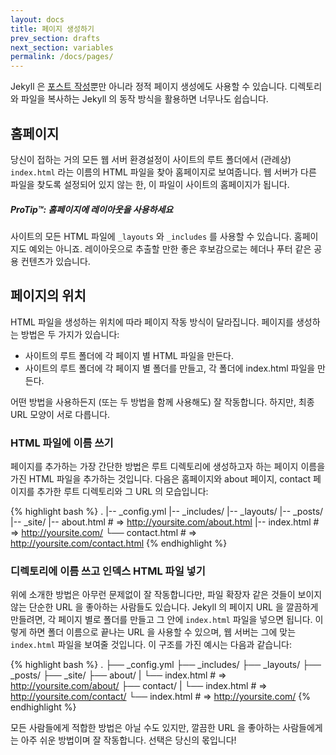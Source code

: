 ```yaml
---
layout: docs
title: 페이지 생성하기
prev_section: drafts
next_section: variables
permalink: /docs/pages/
---
```


Jekyll 은 [포스트 작성](../posts/)뿐만 아니라 정적 페이지 생성에도 사용할 수
있습니다. 디렉토리와 파일을 복사하는 Jekyll 의 동작 방식을 활용하면 너무나도
쉽습니다.

## 홈페이지

당신이 접하는 거의 모든 웹 서버 환경설정이 사이트의 루트 폴더에서 (관례상)
`index.html` 라는 이름의 HTML 파일을 찾아 홈페이지로 보여줍니다. 웹 서버가 다른
파일을 찾도록 설정되어 있지 않는 한, 이 파일이 사이트의 홈페이지가 됩니다.



<div class="note">
  <h5>ProTip™: 홈페이지에 레이아웃을 사용하세요</h5>
  <p>
    사이트의 모든 HTML 파일에 <code>_layouts</code> 와 <code>_includes</code> 를
    사용할 수 있습니다. 홈페이지도 예외는 아니죠. 레이아웃으로 추출할 만한 좋은
    후보감으로는 헤더나 푸터 같은 공용 컨텐츠가 있습니다.
  </p>
</div>

## 페이지의 위치

HTML 파일을 생성하는 위치에 따라 페이지 작동 방식이 달라집니다. 페이지를
생성하는 방법은 두 가지가 있습니다:

- 사이트의 루트 폴더에 각 페이지 별 HTML 파일을 만든다.
- 사이트의 루트 폴더에 각 페이지 별 폴더를 만들고, 각 폴더에 index.html 파일을
  만든다.

어떤 방법을 사용하든지 (또는 두 방법을 함께 사용해도) 잘 작동합니다. 하지만,
최종 URL 모양이 서로 다릅니다.

### HTML 파일에 이름 쓰기

페이지를 추가하는 가장 간단한 방법은 루트 디렉토리에 생성하고자 하는 페이지
이름을 가진 HTML 파일을 추가하는 것입니다. 다음은 홈페이지와 about 페이지,
contact 페이지를 추가한 루트 디렉토리와 그 URL 의 모습입니다:


{% highlight bash %}
.
|-- _config.yml
|-- _includes/
|-- _layouts/
|-- _posts/
|-- _site/
|-- about.html    # => http://yoursite.com/about.html
|-- index.html    # => http://yoursite.com/
└── contact.html  # => http://yoursite.com/contact.html
{% endhighlight %}

### 디렉토리에 이름 쓰고 인덱스 HTML 파일 넣기

위에 소개한 방법은 아무런 문제없이 잘 작동합니다만,
파일 확장자 같은 것들이 보이지 않는 단순한 URL 을 좋아하는 사람들도 있습니다.
Jekyll 의 페이지 URL 을 깔끔하게 만들려면, 각 페이지 별로 폴더를 만들고 그 안에
`index.html` 파일을 넣으면 됩니다.
이렇게 하면 폴더 이름으로 끝나는 URL 을 사용할 수 있으며, 웹 서버는 그에 맞는
`index.html` 파일을 보여줄 것입니다.
이 구조를 가진 예시는 다음과 같습니다:

{% highlight bash %}
.
├── _config.yml
├── _includes/
├── _layouts/
├── _posts/
├── _site/
├── about/
|   └── index.html  # => http://yoursite.com/about/
├── contact/
|   └── index.html  # => http://yoursite.com/contact/
└── index.html      # => http://yoursite.com/
{% endhighlight %}

모든 사람들에게 적합한 방법은 아닐 수도 있지만, 깔끔한 URL 을 좋아하는
사람들에게는 아주 쉬운 방법이며 잘 작동합니다. 선택은 당신의 몫입니다!
